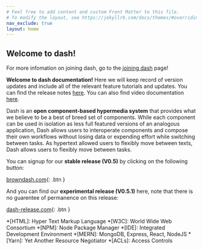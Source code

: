 ```yaml
---
# Feel free to add content and custom Front Matter to this file.
# To modify the layout, see https://jekyllrb.com/docs/themes/#overriding-theme-defaults
nav_exclude: true
layout: home
---
```

## Welcome to dash!

For more infomation on joining dash, go to the [joining dash](/joining-dash) page!

**Welcome to dash documentation!** Here we will keep record of version updates and include all of the relevant feature tutorials and updates. You can find the release notes [here](/release-notes). You can also find video documentation [here](/videos).

Dash is an **open component-based hypermedia system** that provides what we believe to be a best of breed set of components. While each component can be used in isolation as less full featured versions of an analogous application, Dash allows users to interoperate components and compose their own workflows without losing data or expending effort while switching between tasks. As hypertext allowed users to flexibly move between texts, Dash allows users to flexibly move between tasks.

You can signup for our **stable release (V0.5)** by clicking on the following button:

[browndash.com](https://browndash.com/signup){: .btn }

And you can find our **experimental release (V0.5.1)** here, note that there is no guarentee of permanence on this release:

[dash-release.com](dash-release.eastus.cloudapp.azure.com:1050/signup){: .btn }



<!-- TYPESCRIPT CODE BLOCKS  
```typescript
const list = [10, 20];
console.log(list.map(x => (x * x)))
```
-->

 
<!-- HOW TO CHANGE COLOR IN MARKDOWN
<span style="background:aliceblue">some text with a **lightblue** background</span>

<span style="color:red">some **red** text</span> 
-->

<!-- These are a list of shortcuts available. -->
*[HTML]: Hyper Text Markup Language
*[W3C]:  World Wide Web Consortium
*[NPM]: Node Package Manager
*[IDE]: Integrated Development Environment
*[MERN]: MongoDB, Express, React, NodeJS
*[Yarn]: Yet Another Resource Negotiator
*[ACLs]: Access Controls



